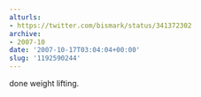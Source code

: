 ```yaml
---
alturls:
- https://twitter.com/bismark/status/341372302
archive:
- 2007-10
date: '2007-10-17T03:04:04+00:00'
slug: '1192590244'
---
```


done weight lifting.

